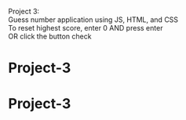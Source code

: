 Project 3: <br>
Guess number application using JS, HTML, and CSS <br>
To reset highest score, enter 0 AND press enter <br>
OR click the button check

# Project-3
# Project-3
